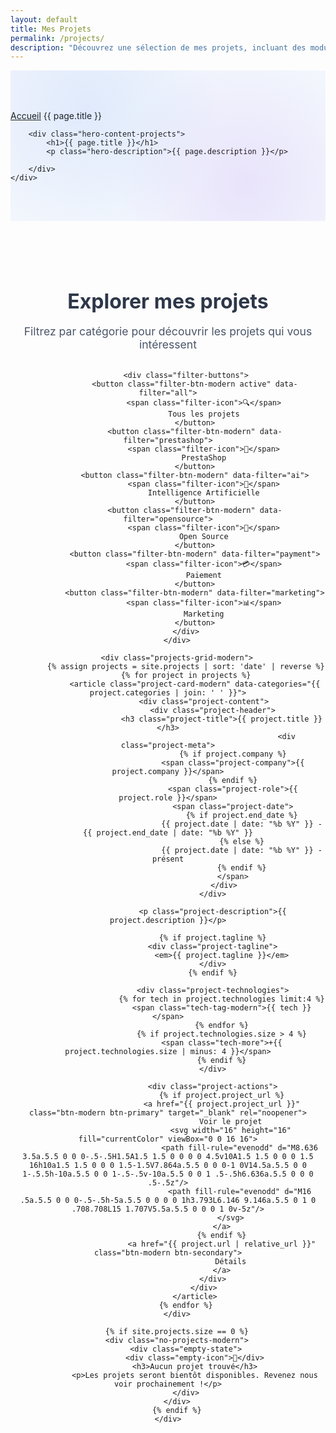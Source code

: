 ```yaml
---
layout: default
title: Mes Projets
permalink: /projects/
description: "Découvrez une sélection de mes projets, incluant des modules PrestaShop sur mesure, des frameworks internes et des solutions innovantes développées chez BusinessTech."
---
```


<section class="hero-section-projects">
    <div class="container">
        <nav class="breadcrumb">
            <a href="/">Accueil</a>
            <span>{{ page.title }}</span>
        </nav>
        
        <div class="hero-content-projects">
            <h1>{{ page.title }}</h1>
            <p class="hero-description">{{ page.description }}</p>

        </div>
    </div>
</section>

<section class="projects-main-section">
    <div class="container">
        <div class="projects-filters-modern">
            <div class="filters-header">
                <h2>Explorer mes projets</h2>
                <p>Filtrez par catégorie pour découvrir les projets qui vous intéressent</p>
            </div>
            
            <div class="filter-buttons">
                <button class="filter-btn-modern active" data-filter="all">
                    <span class="filter-icon">🔍</span>
                    Tous les projets
                </button>
                <button class="filter-btn-modern" data-filter="prestashop">
                    <span class="filter-icon">🛒</span>
                    PrestaShop
                </button>
                <button class="filter-btn-modern" data-filter="ai">
                    <span class="filter-icon">🤖</span>
                    Intelligence Artificielle
                </button>
                <button class="filter-btn-modern" data-filter="opensource">
                    <span class="filter-icon">📂</span>
                    Open Source
                </button>
                <button class="filter-btn-modern" data-filter="payment">
                    <span class="filter-icon">💳</span>
                    Paiement
                </button>
                <button class="filter-btn-modern" data-filter="marketing">
                    <span class="filter-icon">📊</span>
                    Marketing
                </button>
            </div>
        </div>

        <div class="projects-grid-modern">
            {% assign projects = site.projects | sort: 'date' | reverse %}
            {% for project in projects %}
                <article class="project-card-modern" data-categories="{{ project.categories | join: ' ' }}">
                    <div class="project-content">
                        <div class="project-header">
                            <h3 class="project-title">{{ project.title }}</h3>
                                                         <div class="project-meta">
                                 {% if project.company %}
                                 <span class="project-company">{{ project.company }}</span>
                                 {% endif %}
                                 <span class="project-role">{{ project.role }}</span>
                                 <span class="project-date">
                                     {% if project.end_date %}
                                     {{ project.date | date: "%b %Y" }} - {{ project.end_date | date: "%b %Y" }}
                                     {% else %}
                                     {{ project.date | date: "%b %Y" }} - présent
                                     {% endif %}
                                 </span>
                             </div>
                        </div>
                        
                        <p class="project-description">{{ project.description }}</p>
                        
                        {% if project.tagline %}
                        <div class="project-tagline">
                            <em>{{ project.tagline }}</em>
                        </div>
                        {% endif %}
                        
                        <div class="project-technologies">
                            {% for tech in project.technologies limit:4 %}
                            <span class="tech-tag-modern">{{ tech }}</span>
                            {% endfor %}
                            {% if project.technologies.size > 4 %}
                            <span class="tech-more">+{{ project.technologies.size | minus: 4 }}</span>
                            {% endif %}
                        </div>
                        
                        <div class="project-actions">
                            {% if project.project_url %}
                            <a href="{{ project.project_url }}" class="btn-modern btn-primary" target="_blank" rel="noopener">
                                Voir le projet
                                <svg width="16" height="16" fill="currentColor" viewBox="0 0 16 16">
                                    <path fill-rule="evenodd" d="M8.636 3.5a.5.5 0 0 0-.5-.5H1.5A1.5 1.5 0 0 0 0 4.5v10A1.5 1.5 0 0 0 1.5 16h10a1.5 1.5 0 0 0 1.5-1.5V7.864a.5.5 0 0 0-1 0V14.5a.5.5 0 0 1-.5.5h-10a.5.5 0 0 1-.5-.5v-10a.5.5 0 0 1 .5-.5h6.636a.5.5 0 0 0 .5-.5z"/>
                                    <path fill-rule="evenodd" d="M16 .5a.5.5 0 0 0-.5-.5h-5a.5.5 0 0 0 0 1h3.793L6.146 9.146a.5.5 0 1 0 .708.708L15 1.707V5.5a.5.5 0 0 0 1 0v-5z"/>
                                </svg>
                            </a>
                            {% endif %}
                            <a href="{{ project.url | relative_url }}" class="btn-modern btn-secondary">
                                Détails
                            </a>
                        </div>
                    </div>
                </article>
            {% endfor %}
        </div>

        {% if site.projects.size == 0 %}
        <div class="no-projects-modern">
            <div class="empty-state">
                <div class="empty-icon">📁</div>
                <h3>Aucun projet trouvé</h3>
                <p>Les projets seront bientôt disponibles. Revenez nous voir prochainement !</p>
            </div>
        </div>
        {% endif %}
    </div>
</section>

<style>
/* Hero Section pour la page projects */
.hero-section-projects {
    background: linear-gradient(135deg, rgba(37, 99, 235, 0.05) 0%, rgba(147, 197, 253, 0.1) 100%);
    padding: 4rem 0 3rem;
    position: relative;
    overflow: hidden;
}

.hero-section-projects::before {
    content: '';
    position: absolute;
    top: 0;
    left: 0;
    right: 0;
    bottom: 0;
    background-image: radial-gradient(circle at 25% 25%, rgba(59, 130, 246, 0.1) 0%, transparent 50%),
                      radial-gradient(circle at 75% 75%, rgba(147, 51, 234, 0.1) 0%, transparent 50%);
    pointer-events: none;
}

.hero-content-projects {
    text-align: center;
    position: relative;
    z-index: 10;
}

.hero-content-projects h1 {
    font-size: 3rem;
    font-weight: 900;
    margin-bottom: 1.5rem;
    background: linear-gradient(135deg, #2563EB 0%, #7C3AED 100%);
    -webkit-background-clip: text;
    -webkit-text-fill-color: transparent;
    background-clip: text;
}

.hero-description {
    font-size: 1.25rem;
    color: #4A5568;
    max-width: 700px;
    margin: 0 auto 3rem;
    line-height: 1.6;
}



/* Section principale des projets */
.projects-main-section {
    padding: 4rem 0;
}

.projects-filters-modern {
    text-align: center;
    margin-bottom: 3rem;
}

.filters-header {
    margin-bottom: 2rem;
}

.filters-header h2 {
    font-size: 2rem;
    font-weight: 700;
    color: #2D3748;
    margin-bottom: 1rem;
}

.filters-header p {
    font-size: 1.1rem;
    color: #4A5568;
    margin-bottom: 0;
}

.filter-buttons {
    display: flex;
    flex-wrap: wrap;
    gap: 1rem;
    justify-content: center;
}

.filter-btn-modern {
    display: inline-flex;
    align-items: center;
    gap: 0.5rem;
    padding: 0.875rem 1.5rem;
    background: white;
    border: 2px solid #E5E7EB;
    border-radius: 50px;
    color: #4B5563;
    font-weight: 600;
    font-size: 0.95rem;
    cursor: pointer;
    transition: all 0.3s ease;
    text-decoration: none;
}

.filter-btn-modern:hover {
    border-color: #2563EB;
    color: #2563EB;
    transform: translateY(-2px);
    box-shadow: 0 8px 20px rgba(37, 99, 235, 0.15);
}

.filter-btn-modern.active {
    background: linear-gradient(135deg, #2563EB 0%, #3B82F6 100%);
    border-color: #2563EB;
    color: white;
    transform: translateY(-2px);
    box-shadow: 0 8px 20px rgba(37, 99, 235, 0.3);
}

.filter-icon {
    font-size: 1.1rem;
}

/* Grille des projets */
.projects-grid-modern {
    display: grid;
    grid-template-columns: repeat(auto-fit, minmax(380px, 1fr));
    gap: 2rem;
    margin-top: 2rem;
}

.project-card-modern {
    background: white;
    border-radius: 1rem;
    box-shadow: 0 4px 6px -1px rgba(0, 0, 0, 0.1), 0 2px 4px -1px rgba(0, 0, 0, 0.06);
    overflow: hidden;
    transition: all 0.4s ease;
    height: 100%;
    display: flex;
    flex-direction: column;
    position: relative;
}

.project-card-modern::before {
    content: '';
    position: absolute;
    top: 0;
    left: 0;
    right: 0;
    height: 4px;
    background: linear-gradient(90deg, #2563EB 0%, #7C3AED 50%, #3B82F6 100%);
    transform: scaleX(0);
    transition: all 0.4s ease;
}

.project-card-modern:hover {
    transform: translateY(-8px);
    box-shadow: 0 20px 25px -5px rgba(0, 0, 0, 0.1), 0 10px 10px -5px rgba(0, 0, 0, 0.04);
}

.project-card-modern:hover::before {
    transform: scaleX(1);
}



.project-content {
    padding: 1.5rem;
    flex-grow: 1;
    display: flex;
    flex-direction: column;
}

.project-header {
    margin-bottom: 1rem;
}

.project-title {
    font-size: 1.4rem;
    font-weight: 700;
    color: #1F2937;
    margin-bottom: 0.75rem;
    line-height: 1.3;
    font-family: 'Poppins', sans-serif;
}

 .project-meta {
     display: flex;
     gap: 1rem;
     flex-wrap: wrap;
     align-items: center;
 }
 
 .project-company {
     padding: 0.25rem 0.75rem;
     background: linear-gradient(135deg, rgba(16, 185, 129, 0.1) 0%, rgba(52, 211, 153, 0.15) 100%);
     color: #059669;
     border-radius: 20px;
     font-size: 0.8rem;
     font-weight: 600;
     border: 1px solid rgba(16, 185, 129, 0.2);
 }
 
 .project-role {
     padding: 0.25rem 0.75rem;
     background: linear-gradient(135deg, rgba(59, 130, 246, 0.1) 0%, rgba(147, 197, 253, 0.15) 100%);
     color: #2563EB;
     border-radius: 20px;
     font-size: 0.8rem;
     font-weight: 600;
     border: 1px solid rgba(59, 130, 246, 0.2);
 }

.project-date {
    color: #6B7280;
    font-size: 0.9rem;
    font-weight: 500;
}

.project-description {
    color: #4B5563;
    line-height: 1.6;
    margin-bottom: 1rem;
    flex-grow: 1;
    font-size: 0.95rem;
}

.project-tagline {
    margin-bottom: 1.5rem;
    padding: 1rem;
    background: rgba(59, 130, 246, 0.05);
    border-left: 4px solid #3B82F6;
    border-radius: 0.5rem;
    font-style: italic;
    color: #1E40AF;
}

.project-technologies {
    display: flex;
    flex-wrap: wrap;
    gap: 0.5rem;
    margin-bottom: 1.5rem;
}

.tech-tag-modern {
    padding: 0.4rem 0.8rem;
    background: #F3F4F6;
    color: #374151;
    border-radius: 6px;
    font-size: 0.8rem;
    font-weight: 500;
    border: 1px solid #E5E7EB;
    transition: all 0.2s ease;
}

.tech-tag-modern:hover {
    background: #E5E7EB;
    transform: translateY(-1px);
}

.tech-more {
    padding: 0.4rem 0.8rem;
    background: #2563EB;
    color: white;
    border-radius: 6px;
    font-size: 0.8rem;
    font-weight: 600;
}

.project-actions {
    display: flex;
    gap: 0.75rem;
    flex-wrap: wrap;
    margin-top: auto;
}

.btn-modern {
    display: inline-flex;
    align-items: center;
    gap: 0.5rem;
    padding: 0.75rem 1.25rem;
    border-radius: 8px;
    font-weight: 600;
    font-size: 0.9rem;
    text-decoration: none;
    transition: all 0.3s ease;
    border: none;
    cursor: pointer;
}

.btn-primary {
    background: linear-gradient(135deg, #2563EB 0%, #3B82F6 100%);
    color: white;
}

.btn-primary:hover {
    transform: translateY(-2px);
    box-shadow: 0 8px 20px rgba(37, 99, 235, 0.3);
    color: white;
    text-decoration: none;
}

.btn-secondary {
    background: white;
    color: #2563EB;
    border: 2px solid #E5E7EB;
}

.btn-secondary:hover {
    border-color: #2563EB;
    transform: translateY(-2px);
    box-shadow: 0 8px 20px rgba(37, 99, 235, 0.15);
    color: #2563EB;
    text-decoration: none;
}

/* État vide */
.no-projects-modern {
    text-align: center;
    padding: 4rem 2rem;
}

.empty-state {
    max-width: 400px;
    margin: 0 auto;
}

.empty-icon {
    font-size: 4rem;
    margin-bottom: 1.5rem;
}

.empty-state h3 {
    font-size: 1.5rem;
    color: #374151;
    margin-bottom: 1rem;
}

.empty-state p {
    color: #6B7280;
    font-size: 1.1rem;
}

/* Responsive */
 @media (max-width: 768px) {
     .hero-content-projects h1 {
         font-size: 2.2rem;
     }
     
     .hero-description {
         font-size: 1.1rem;
     }
     
     .projects-grid-modern {
         grid-template-columns: 1fr;
         gap: 1.5rem;
     }
     
     .filter-buttons {
         gap: 0.75rem;
     }
     
     .filter-btn-modern {
         padding: 0.75rem 1.25rem;
         font-size: 0.9rem;
     }
 }
 
 @media (max-width: 480px) {
     .project-meta {
         flex-direction: column;
         gap: 0.5rem;
         align-items: flex-start;
     }
     
     .project-actions {
         flex-direction: column;
     }
     
     .btn-modern {
         justify-content: center;
     }
 }
</style>

<script>
document.addEventListener('DOMContentLoaded', function() {
    const filterBtns = document.querySelectorAll('.filter-btn-modern');
    const projectCards = document.querySelectorAll('.project-card-modern');
    
    // Animation des projets au chargement
    function animateCards() {
        projectCards.forEach((card, index) => {
            card.style.opacity = '0';
            card.style.transform = 'translateY(20px)';
            
            setTimeout(() => {
                card.style.transition = 'all 0.6s ease';
                card.style.opacity = '1';
                card.style.transform = 'translateY(0)';
            }, 100 * index);
        });
    }
    
    animateCards();
    
    // Gestion des filtres
    filterBtns.forEach(btn => {
        btn.addEventListener('click', function() {
            const filter = this.getAttribute('data-filter');
            
            // Mise à jour du bouton actif
            filterBtns.forEach(btn => btn.classList.remove('active'));
            this.classList.add('active');
            
            // Animation de sortie
            projectCards.forEach(card => {
                card.style.transition = 'all 0.3s ease';
                card.style.opacity = '0';
                card.style.transform = 'translateY(20px)';
            });
            
            // Filtrage et animation d'entrée
            setTimeout(() => {
                let visibleCount = 0;
                projectCards.forEach(card => {
                    const categories = card.getAttribute('data-categories');
                    
                    if (filter === 'all' || (categories && categories.includes(filter))) {
                        card.style.display = 'flex';
                        setTimeout(() => {
                            card.style.opacity = '1';
                            card.style.transform = 'translateY(0)';
                        }, 50 * visibleCount);
                        visibleCount++;
                    } else {
                        card.style.display = 'none';
                    }
                });
            }, 300);
        });
    });
    
    // Smooth scroll pour les liens internes
    document.querySelectorAll('a[href^="#"]').forEach(anchor => {
        anchor.addEventListener('click', function (e) {
            e.preventDefault();
            const target = document.querySelector(this.getAttribute('href'));
            if (target) {
                target.scrollIntoView({
                    behavior: 'smooth',
                    block: 'start'
                });
            }
        });
    });
});
</script>